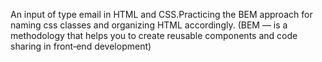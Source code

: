 An input of type email in HTML and CSS.Practicing the BEM approach for naming css classes and organizing HTML accordingly. (BEM — is a methodology that helps you to create reusable components and code sharing in front‑end development)
